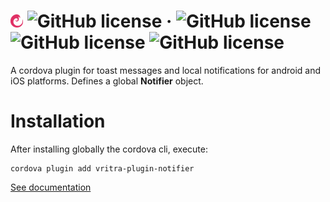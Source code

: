# <img width="20"  src="https://raw.githubusercontent.com/AhmedAyachi/RepoIllustrations/f7ee069a965d3558e0e7e2b7e6733d1a642c78c2/Vritra/Icon.svg"> ![GitHub license](https://img.shields.io/badge/vritra--plugin--notifier-e03065) &middot; ![GitHub license](https://img.shields.io/badge/cordova--android-10.1.2-2eca55.svg) ![GitHub license](https://img.shields.io/badge/cordova--iOS-7-2eca55.svg) ![GitHub license](https://img.shields.io/badge/license-MIT-e03065.svg)

A cordova plugin for toast messages and local notifications for android and iOS platforms.
Defines a global **Notifier** object.

# Installation
After installing globally the cordova cli, execute:
```
cordova plugin add vritra-plugin-notifier
```

[See documentation](https://vritrajs.github.io/#cordovaplugins#notifier)